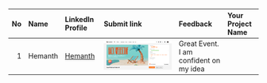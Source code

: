 |  No | Name    | LinkedIn Profile                          | Submit link                                                  | Feedback                               | Your Project Name |
| --: | :------ | :---------------------------------------- | :----------------------------------------------------------- | :------------------------------------- | :------------ |
|   1 | Hemanth | [Hemanth](https://linkedin.com/in/hemu21) | ![Idea Screenshot](./Submit/hemu21-submit.png "Idea Submit") | Great Event. I am confident on my idea |               |
